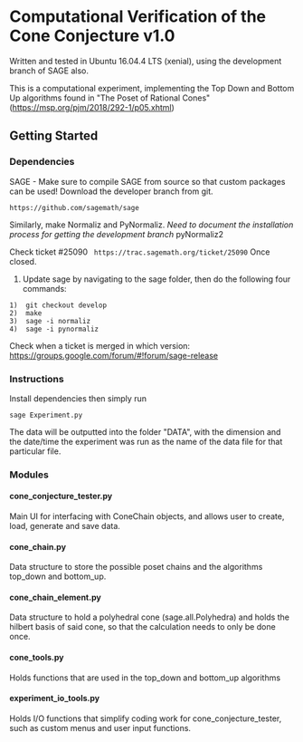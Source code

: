 # Computational Verification of the Cone Conjecture v1.0

Written and tested in Ubuntu 16.04.4 LTS (xenial), using the development branch of SAGE also.

This is a computational experiment, implementing the Top Down and Bottom Up algorithms found in "The Poset of Rational Cones" (https://msp.org/pjm/2018/292-1/p05.xhtml)

## Getting Started

### Dependencies
SAGE - Make sure to compile SAGE from source so that custom packages can be used! Download the developer branch from git.

```
https://github.com/sagemath/sage
```

Similarly, make Normaliz and PyNormaliz. *Need to document the installation process for getting the development branch*
pyNormaliz2

Check ticket #25090
``` https://trac.sagemath.org/ticket/25090```
Once closed.

1) Update sage by navigating to the sage folder, then do the following four commands:
```
1)	git checkout develop
2)	make
3)	sage -i normaliz
4)	sage -i pynormaliz
``` 

Check when a ticket is merged in which version:
https://groups.google.com/forum/#!forum/sage-release

### Instructions
Install dependencies then simply run
```
sage Experiment.py 
```
The data will be outputted into the folder "DATA", with the dimension and the date/time the experiment was run as the name of the data file for that particular file.


### Modules

#### cone_conjecture_tester.py
Main UI for interfacing with ConeChain objects, and allows user to create, load, generate and save data.
#### cone_chain.py
Data structure to store the possible poset chains and the algorithms top_down and bottom_up. 
#### cone_chain_element.py
Data structure to hold a polyhedral cone (sage.all.Polyhedra) and holds the hilbert basis of said cone, so that the calculation needs to only be done once.
#### cone_tools.py
Holds functions that are used in the top_down and bottom_up algorithms
#### experiment_io_tools.py
Holds I/O functions that simplify coding work for cone_conjecture_tester, such as custom menus and user input functions.
